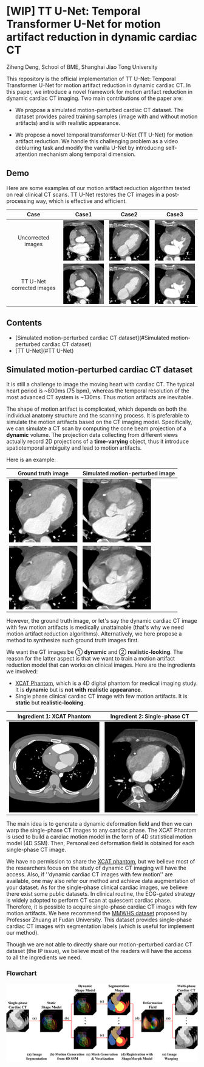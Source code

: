 # [WIP] TT U-Net: Temporal Transformer U-Net for motion artifact reduction in dynamic cardiac CT

Ziheng Deng, School of BME, Shanghai Jiao Tong University

This repository is the official implementation of TT U-Net: Temporal Transformer U-Net for motion artifact reduction in dynamic cardiac CT. In this paper, we introduce a novel framework for motion artifact reduction in dynamic cardiac CT imaging. Two main contributions of the paper are:

* We propose a simulated motion-perturbed cardiac CT dataset. The dataset provides paired training samples (image with and without motion artifacts) and is with realistic appearance.

* We propose a novel temporal transformer U-Net (TT U-Net) for motion artifact reduction. We handle this challenging problem as a video deblurring task and modify the vanilla U-Net by introducing self-attention mechanism along temporal dimension.

## Demo

Here are some examples of our motion artifact reduction algorithm tested on real clinical CT scans. TT U-Net restores the CT images in a post-processing way, which is effective and efficient.

|           Case            |                  Case1                   |                  Case2                   |                   Case3                   |
| :-----------------------: | :--------------------------------------: | :--------------------------------------: | :---------------------------------------: |
|    Uncorrected images     | <img width="180" src="gif/7_40_fdk.gif"> | <img width="180" src="gif/9_60_fdk.gif"> | <img width="180" src="gif/10_60_fdk.gif"> |
| TT U-Net corrected images |  <img width="180" src="gif/7_40_1.gif">  |  <img width="180" src="gif/9_60_1.gif">  |  <img width="180" src="gif/10_60_1.gif">  |



## Contents

* [Simulated motion-perturbed cardiac CT dataset](#Simulated motion-perturbed cardiac CT dataset)
* [TT U-Net](#TT U-Net)



## Simulated motion-perturbed cardiac CT dataset

It is still a challenge to image the moving heart with cardiac CT. The typical heart period is ~800ms (75 bpm), whereas the temporal resolution of the most advanced CT system is ~130ms. Thus motion artifacts are inevitable. 

The shape of motion artifact is complicated, which depends on both the individual anatomy structure and the scanning process. It is preferable to simulate the motion artifacts based on the CT imaging model. Specifically, we can simulate a CT scan by computing the cone beam projection of a __dynamic__ volume. The projection data collecting from different views actually record 2D projections of a __time-varying__ object, thus it introduce spatiotemporal ambiguity and lead to motion artifacts.

Here is an example:

| Ground truth image                       | Simulated motion-perturbed image          |
| ---------------------------------------- | ----------------------------------------- |
| <img width="180" src="gif/50_gt_50.gif"> | <img width="180" src="gif/50_fdk_50.gif"> |
| <img width="180" src="gif/50_gt_70.gif"> | <img width="180" src="gif/50_fdk_70.gif"> |

However, the ground truth image, or let's say the dynamic cardiac CT image with few motion artifacts is medically unattainable (that's why we need motion artifact reduction algorithms). Alternatively, we here propose a method to synthesize such ground truth images first.

We want the GT images be ① __dynamic__ and ② __realistic-looking__. The reason for the latter aspect is that we want to train a motion artifact reduction model that can works on clinical images. Here are the ingredients we involved:

* [XCAT Phantom]((https://aapm.onlinelibrary.wiley.com/doi/abs/10.1118/1.3480985)), which is a 4D digital phantom for medical imaging study. It is __dynamic__ but is __not__ __with__ __realistic__ __appearance__. 
* Single phase clinical cardiac CT image with few motion artifacts. It is __static__ but __realistic-looking__.

| Ingredient 1: XCAT Phantom              | Ingredient 2: Single-phase CT                    |
| --------------------------------------- | ------------------------------------------------ |
| <img width="240" src="gif/xcatgif.gif"> | <img width="240" src="gif/singlephaseimage.png"> |

The main idea is to generate a dynamic deformation field and then we can warp the single-phase CT images to any cardiac phase. The XCAT Phantom is used to build a cardiac motion model in the form of 4D statistical motion model (4D SSM). Then, Personalized deformation field is obtained for each single-phase CT image.

We have no permission to share the [XCAT phantom]((https://aapm.onlinelibrary.wiley.com/doi/abs/10.1118/1.3480985)), but we believe most of the researchers focus on the study of dynamic CT imaging will have the access. Also, if ''dynamic cardiac CT images with few motion'' are available, one may also refer our method and achieve data augmentation of your dataset. As for the single-phase clinical cardiac images, we believe there exist some public datasets. In clinical routine, the ECG-gated strategy is widely adopted to perform CT scan at quiescent cardiac phase. Therefore, it is possible to acquire single-phase cardiac CT images with few motion artifacts. We here recommend the [MMWHS dataset](http://www.sdspeople.fudan.edu.cn/zhuangxiahai/0/mmwhs/) proposed by Professor Zhuang at Fudan University. This dataset provides single-phase cardiac CT images with segmentation labels (which is useful for implement our method).

Though we are not able to directly share our motion-perturbed cardiac CT dataset (the IP issue), we believe most of the readers will have the access to all the ingredients we need.

### Flowchart

<img width="600" src="gif/figimagesynflowchart.png">





